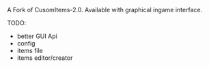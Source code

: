 A Fork of CusomItems-2.0. Available with graphical ingame interface.

TODO:

- better GUI Api
- config
- items file
- items editor/creator
